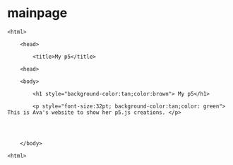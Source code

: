 # mainpage
<!DOCTYPE html>

	<html>

		<head>

			<title>My p5</title>

		<head>

		<body>

			<h1 style="background-color:tan;color:brown"> My p5</h1>

			<p style="font-size:32pt; background-color:tan;color: green"> This is Ava's website to show her p5.js creations. </p>
			

  

		</body>

	<html>
